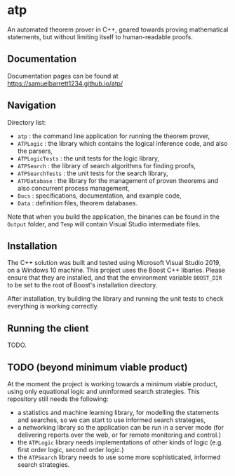 # atp

An automated theorem prover in C++, geared towards proving mathematical statements, but without limiting itself to human-readable proofs.

## Documentation

Documentation pages can be found at https://samuelbarrett1234.github.io/atp/

## Navigation

Directory list:
- `atp` : the command line application for running the theorem prover,
- `ATPLogic` : the library which contains the logical inference code, and also the parsers,
- `ATPLogicTests` : the unit tests for the logic library,
- `ATPSearch` : the library of search algorithms for finding proofs,
- `ATPSearchTests` : the unit tests for the search library,
- `ATPDatabase` : the library for the management of proven theorems and also concurrent process management,
- `Docs` : specifications, documentation, and example code,
- `Data` : definition files, theorem databases.

Note that when you build the application, the binaries can be found in the `Output` folder, and `Temp` will contain Visual Studio intermediate files.

## Installation

The C++ solution was built and tested using Microsoft Visual Studio 2019, on a Windows 10 machine. This project uses the Boost C++ libaries. Please ensure that they are installed, and that the environment variable `BOOST_DIR` to be set to the root of Boost's installation directory.

After installation, try building the library and running the unit tests to check everything is working correctly.

## Running the client

TODO.

## TODO (beyond minimum viable product)

At the moment the project is working towards a minimum viable product, using only equational logic and uninformed search strategies. This repository still needs the following:
- a statistics and machine learning library, for modelling the statements and searches, so we can start to use informed search strategies,
- a networking library so the application can be run in a server mode (for delivering reports over the web, or for remote monitoring and control.)
- the `ATPLogic` library needs implementations of other kinds of logic (e.g. first order logic, second order logic.)
- the `ATPSearch` library needs to use some more sophisticated, informed search strategies.
